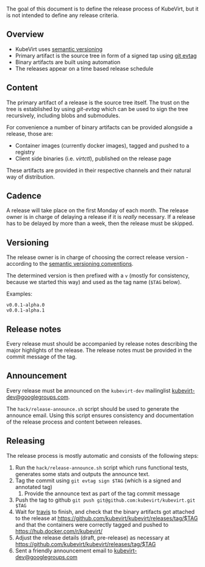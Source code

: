 
The goal of this document is to define the release process of KubeVirt, but it
is not intended to define any release criteria.


Overview
--------
- KubeVirt uses [semantic versioning](http://semver.org)
- Primary artifact is the source tree in form of a signed tap using
  [git evtag](https://github.com/cgwalters/git-evtag)
- Binary artifacts are built using automation
- The releases appear on a time based release schedule


Content
-------
The primary artifact of a release is the source tree itself. The trust on the
tree is established by using _git-evtag_ which can be used to sign the tree
recursively, including blobs and submodules.

For convenience a number of binary artifacts can be provided alongside a
release, those are:

- Container images (currently docker images), tagged and pushed to a registry
- Client side binaries (i.e. _virtctl_), published on the release page

These artifacts are provided in their respective channels and their natural way
of distribution.


Cadence
-------
A release will take place on the first Monday of each month.
The release owner is in charge of delaying a release if it is _really_
necessary.
If a release has to be delayed by more than a week, then the release must be
skipped.


Versioning
----------
The release owner is in charge of choosing the correct release version -
according to the [semantic versioning conventions](http://semver.org).

The determined version is then prefixed with a `v` (mostly for consistency,
because we started this way) and used as the tag name (`$TAG` below).

Examples:

```
v0.0.1-alpha.0
v0.0.1-alpha.1
```


Release notes
-------------
Every release must should be accompanied by release notes describing the
major highlights of the release.
The release notes must be provided in the commit message of the tag.


Announcement
------------
Every release must be announced on the `kubevirt-dev` mailinglist
<kubevirt-dev@googlegroups.com>.

The `hack/release-announce.sh` script should be used to generate the
announce email.
Using this script ensures consistency and documentation of the release
process and content between releases.


Releasing
---------
The release process is mostly automatic and consists of the following steps:

1. Run the `hack/release-announce.sh` script which runs functional tests,
   generates some stats and outputs the announce text.
2. Tag the commit using `git evtag sign $TAG` (which is a signed and annotated
   tag)
   1. Provide the announce text as part of the tag commit message
3. Push the tag to github `git push git@github.com:kubevirt/kubevirt.git $TAG`
4. Wait for [travis](https://travis-ci.org/kubevirt/kubevirt/) to finish, and
   check that the binary artifacts got attached to the release at
   <https://github.com/kubevirt/kubevirt/releases/tag/$TAG>
   and that the containers were correctly tagged and pushed to
   <https://hub.docker.com/r/kubevirt/>
5. Adjust the release details (draft, pre-release) as necessary at
   <https://github.com/kubevirt/kubevirt/releases/tag/$TAG>
6. Sent a friendly announcement email to <kubevirt-dev@googlegroups.com>
